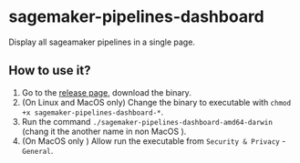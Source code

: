 # sagemaker-pipelines-dashboard

Display all sageamaker pipelines in a single page.

## How to use it?

1. Go to the [release page](https://github.com/zhangyuan/sagemaker-pipelines-dashboard), download the binary.
2. (On Linux and MacOS only) Change the binary to executable with `chmod +x sagemaker-pipelines-dashboard-*`.
3. Run the command `./sagemaker-pipelines-dashboard-amd64-darwin` (chang it the another name in non MacOS ).
3. (On MacOS only ) Allow run the executable from `Security & Privacy` - `General`.

